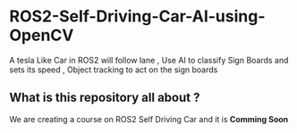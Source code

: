 # ROS2-Self-Driving-Car-AI-using-OpenCV
A tesla Like Car in ROS2 will follow lane , Use AI to classify Sign Boards and sets its speed , Object tracking to act on the sign boards
## What is this repository all about ?
We are creating a course on ROS2 Self Driving Car  and it is **Comming Soon** 
